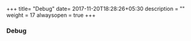 +++
title= "Debug"
date= 2017-11-20T18:28:26+05:30
description = ""
weight = 17
alwaysopen = true
+++

### Debug
